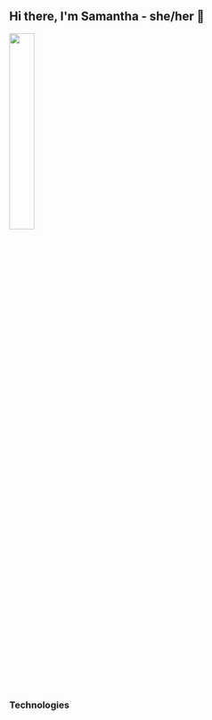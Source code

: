 ## Hi there, I'm Samantha - she/her 👋

<img src="https://user-images.githubusercontent.com/79541611/131263788-72aaa952-9cb7-416b-9a54-516731c17fb3.jpg" width=30% height=30%>


### Technologies

<br />



<!--
**Samantha-Brown/Samantha-Brown** is a ✨ _special_ ✨ repository because its `README.md` (this file) appears on your GitHub profile.

Here are some ideas to get you started:

- 🔭 I’m currently working on ...
- 🌱 I’m currently learning ...
- 👯 I’m looking to collaborate on ...
- 🤔 I’m looking for help with ...
- 💬 Ask me about ...
- 📫 How to reach me: ...
- 😄 Pronouns: ...
- ⚡ Fun fact: ...
-->
